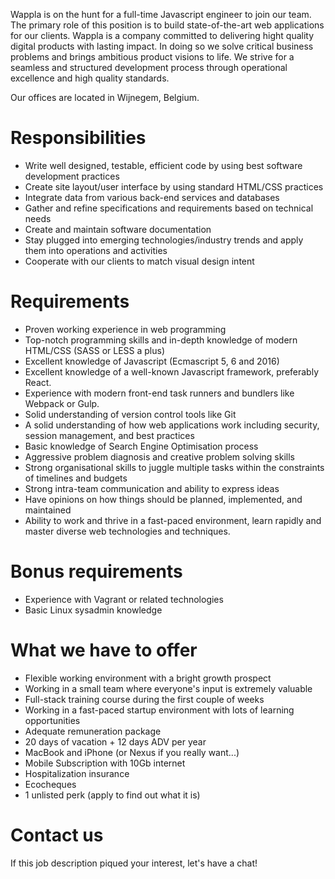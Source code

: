 Wappla is on the hunt for a full-time Javascript engineer to join our team.
The primary role of this position is to build state-of-the-art web applications for our clients.
Wappla is a company committed to delivering hight quality digital products with lasting impact. In doing so we solve critical business problems and brings ambitious product visions to life. We strive for a seamless and structured development process through operational excellence and high quality standards.

Our offices are located in Wijnegem, Belgium.


# Responsibilities
- Write well designed, testable, efficient code by using best software development practices
- Create site layout/user interface by using standard HTML/CSS practices
- Integrate data from various back-end services and databases
- Gather and refine specifications and requirements based on technical needs
- Create and maintain software documentation
- Stay plugged into emerging technologies/industry trends and apply them into operations and activities
- Cooperate with our clients to match visual design intent

# Requirements
- Proven working experience in web programming
- Top-notch programming skills and in-depth knowledge of modern HTML/CSS (SASS or LESS a plus)
- Excellent knowledge of Javascript (Ecmascript 5, 6 and 2016)
- Excellent knowledge of a well-known Javascript framework, preferably React.
- Experience with modern front-end task runners and bundlers like Webpack or Gulp.
- Solid understanding of version control tools like Git
- A solid understanding of how web applications work including security, session management, and best practices
- Basic knowledge of Search Engine Optimisation process
- Aggressive problem diagnosis and creative problem solving skills
- Strong organisational skills to juggle multiple tasks within the constraints of timelines and budgets
- Strong intra-team communication and ability to express ideas
- Have opinions on how things should be planned, implemented, and maintained
- Ability to work and thrive in a fast-paced environment, learn rapidly and master diverse web technologies and techniques.

# Bonus requirements
- Experience with Vagrant or related technologies
- Basic Linux sysadmin knowledge


# What we have to offer
- Flexible working environment with a bright growth prospect
- Working in a small team where everyone's input is extremely valuable
- Full-stack training course during the first couple of weeks
- Working in a fast-paced startup environment with lots of learning opportunities
- Adequate remuneration package
- 20 days of vacation + 12 days ADV per year
- MacBook and iPhone (or Nexus if you really want...)
- Mobile Subscription with 10Gb internet 
- Hospitalization insurance
- Ecocheques
- 1 unlisted perk (apply to find out what it is)


# Contact us

If this job description piqued your interest, let's have a chat!
